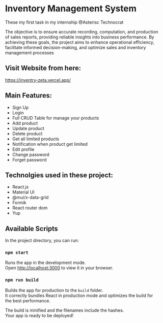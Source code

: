 # Inventory Management System

These my first task in my internship @Asterisc Technocrat

The objective is to ensure accurate recording, computation, and production of sales reports, providing reliable insights into business performance. By achieving these goals, the project aims to enhance operational efficiency, facilitate informed decision-making, and optimize sales and inventory management processes

## Visit Website from here:

https://inventry-zeta.vercel.app/

## Main Features:

* Sign Up
* Login
* Full CRUD Table for manage your products
* Add product
* Update product
* Delete product
* Get all limited products
* Notification when product get limited
* Edit profile
* Change password
* Forget password

## Technolgies used in these project:

* React.js
* Material UI
* @mui/x-data-grid
* Formik
* React router dom
* Yup
  
## Available Scripts

In the project directory, you can run:

### `npm start`

Runs the app in the development mode.\
Open [http://localhost:3000](http://localhost:3000) to view it in your browser.

### `npm run build`

Builds the app for production to the `build` folder.\
It correctly bundles React in production mode and optimizes the build for the best performance.

The build is minified and the filenames include the hashes.\
Your app is ready to be deployed!

